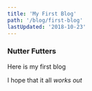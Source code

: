 ```yaml
---
title: 'My First Blog'
path: '/blog/first-blog'
lastUpdated: '2018-10-23'
---
```


### Nutter Futters

Here is my first blog

I hope that it all _works_ _out_
